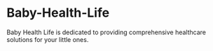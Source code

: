 # Baby-Health-Life
Baby Health Life is dedicated to providing comprehensive healthcare solutions for your little ones.
